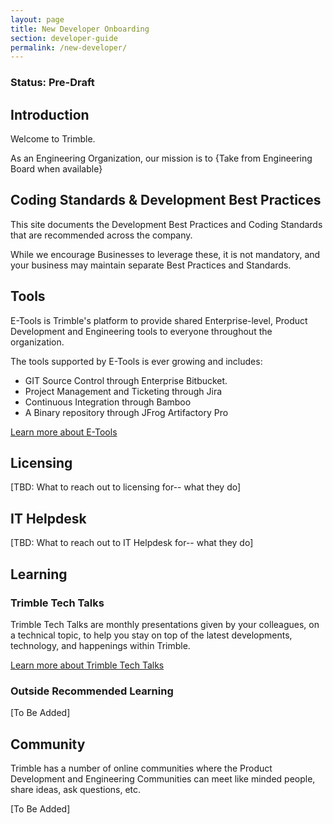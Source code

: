 ```yaml
---
layout: page
title: New Developer Onboarding
section: developer-guide
permalink: /new-developer/
---
```

### Status: Pre-Draft

## Introduction

Welcome to Trimble.  

As an Engineering Organization, our mission is to {Take from Engineering Board when available}

## Coding Standards & Development Best Practices

This site documents the Development Best Practices and Coding Standards that are recommended across the company.

While we encourage Businesses to leverage these, it is not mandatory, and your business may maintain separate Best Practices and Standards.

## Tools

E-Tools is Trimble's platform to provide shared Enterprise-level, Product Development and Engineering tools to everyone throughout the organization.  

The tools supported by E-Tools is ever growing and includes:
* GIT Source Control through Enterprise Bitbucket.
* Project Management and Ticketing through Jira
* Continuous Integration through Bamboo
* A Binary repository through JFrog Artifactory Pro

[Learn more about E-Tools ](http://trimble.tools)

## Licensing

[TBD: What to reach out to licensing for-- what they do]

## IT Helpdesk

[TBD: What to reach out to IT Helpdesk for-- what they do]

## Learning

### Trimble Tech Talks
Trimble Tech Talks are monthly presentations given by your colleagues, on a technical topic, to help you  stay on top of the latest developments, technology, and happenings within Trimble.

[Learn more about Trimble Tech Talks ](https://sites.google.com/a/trimble.com/trimble-tech-talks/home)

### Outside Recommended Learning

[To Be Added]

## Community

Trimble has a number of online communities where the Product Development and Engineering Communities can meet like minded people, share ideas, ask questions, etc.

[To Be Added]
